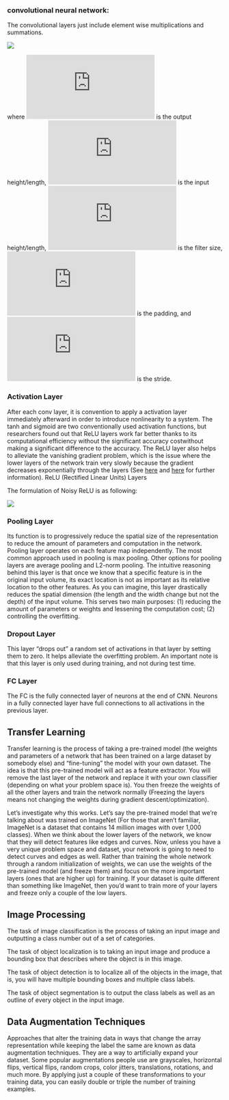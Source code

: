 ### convolutional neural network:
The convolutional layers just include element wise multiplications and summations.

![](https://latex.codecogs.com/gif.latex?O=\frac{W-K+2P}{S}+1)

where ![](https://latex.codecogs.com/gif.latex?O) is the output height/length, ![](https://latex.codecogs.com/gif.latex?W) is the input height/length, ![](https://latex.codecogs.com/gif.latex?K) is the filter size, ![](https://latex.codecogs.com/gif.latex?P) is the padding, and ![](https://latex.codecogs.com/gif.latex?S) is the stride.

### Activation Layer
After each conv layer, it is convention to apply a activation layer immediately afterward in order to introduce nonlinearity to a system. The tanh and sigmoid are two conventionally used activation functions, but researchers found out that ReLU layers work far better thanks to its computational efficiency without the significant accuracy costwithout making a significant difference to the accuracy. The ReLU layer also helps to alleviate the vanishing gradient problem, which is the issue where the lower layers of the network train very slowly because the gradient decreases exponentially through the layers (See [here](https://en.wikipedia.org/wiki/Vanishing_gradient_problem) and [here](https://www.quora.com/What-is-the-vanishing-gradient-problem) for further information).
ReLU (Rectified Linear Units) Layers

The formulation of Noisy ReLU is as following:

![](https://latex.codecogs.com/gif.latex?f(x)=\max(0,x))

### Pooling Layer
Its function is to progressively reduce the spatial size of the representation to reduce the amount of parameters and computation in the network. Pooling layer operates on each feature map independently. The most common approach used in pooling is max pooling. Other options for pooling layers are average pooling and L2-norm pooling. The intuitive reasoning behind this layer is that once we know that a specific feature is in the original input volume, its exact location is not as important as its relative location to the other features. As you can imagine, this layer drastically reduces the spatial dimension (the length and the width change but not the depth) of the input volume. This serves two main purposes: (1) reducing the amount of parameters or weights and lessening the computation cost; (2) controlling the overfitting.

### Dropout Layer
This layer “drops out” a random set of activations in that layer by setting them to zero. It helps alleviate the overfitting problem. An important note is that this layer is only used during training, and not during test time.

### FC Layer
The FC is the fully connected layer of neurons at the end of CNN. Neurons in a fully connected layer have full connections to all activations in the previous layer.

## Transfer Learning
Transfer learning is the process of taking a pre-trained model (the weights and parameters of a network that has been trained on a large dataset by somebody else) and “fine-tuning” the model with your own dataset. The idea is that this pre-trained model will act as a feature extractor. You will remove the last layer of the network and replace it with your own classifier (depending on what your problem space is). You then freeze the weights of all the other layers and train the network normally (Freezing the layers means not changing the weights during gradient descent/optimization).

Let’s investigate why this works. Let’s say the pre-trained model that we’re talking about was trained on ImageNet (For those that aren’t familiar, ImageNet is a dataset that contains 14 million images with over 1,000 classes). When we think about the lower layers of the network, we know that they will detect features like edges and curves. Now, unless you have a very unique problem space and dataset, your network is going to need to detect curves and edges as well. Rather than training the whole network through a random initialization of weights, we can use the weights of the pre-trained model (and freeze them) and focus on the more important layers (ones that are higher up) for training. If your dataset is quite different than something like ImageNet, then you’d want to train more of your layers and freeze only a couple of the low layers.

## Image Processing
The task of image classification is the process of taking an input image and outputting a class number out of a set of categories.

The task of object localization is to taking an input image and produce a bounding box that describes where the object is in this image.

The task of object detection is to localize all of the objects in the image, that is, you will have multiple bounding boxes and multiple class labels.

The task of object segmentation is to output the class labels as well as an outline of every object in the input image.

## Data Augmentation Techniques
Approaches that alter the training data in ways that change the array representation while keeping the label the same are known as data augmentation techniques. They are a way to artificially expand your dataset. Some popular augmentations people use are grayscales, horizontal flips, vertical flips, random crops, color jitters, translations, rotations, and much more. By applying just a couple of these transformations to your training data, you can easily double or triple the number of training examples.
